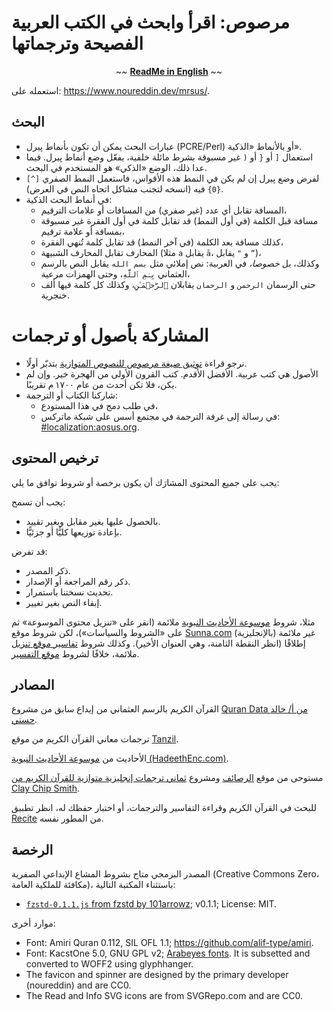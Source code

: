 # مرصوص: اقرأ وابحث في الكتب العربية الفصيحة وترجماتها

<div align="center">~~ <strong><a href="README.md">ReadMe in English</a></strong> ~~</div>
<p></p>

استعمله على: <https://www.noureddin.dev/mrsus/>.


## البحث

- عبارات البحث يمكن أن تكون بأنماط پيرل (PCRE/Perl) أو بالأنماط «الذكية».
- استعمال `[` أو `{` أو `(` غير مسبوقة بشرط مائلة خلفية، يفعّل وضع أنماط پيرل. فيما عدا ذلك، الوضع «الذكي» هو المستخدم في البحث.
- لفرض وضع پيرل إن لم يكن في النمط هذه الأقواس، فاستعمل النمط الصفري `[^]{0}` فيه (انسخه لتجنب مشاكل اتجاه النص في العرض).
- في أنماط البحث الذكية:
  - المسافة تقابل أي عدد (غير صفري) من المسافات أو علامات الترقيم،
  - مسافة قبل الكلمة (في أول النمط) قد تقابل كلمة في أول الفقرة غير مسبوقة بمسافة أو علامة ترقيم،
  - كذلك مسافة بعد الكلمة (في آخر النمط) قد تقابل كلمة تُنهي الفقرة،
  - المحارف تقابل المحارف الشبيهة (مثلا `a` يقابل `ā`، و&nbsp;`"` يقابل `“`)،
  - وكذلك، بل *خصوصا،* في العربية: نص إملائي مثل `بسم الله` يقابل النص بالرسم العثماني `بِسۡمِ ٱللَّهِ`، وحتى الهمزات مرعية،
  - حتى الرسمان `الرحمن` و&nbsp;`الرحمان` يقابلان `ٱلرَّحۡمَـٰنِ`، وكذلك كل كلمة فيها ألف خنجرية.

# المشاركة بأصول أو ترجمات

- نرجو قراءة [توثيق صيغة مرصوص للنصوص المتوازية](الصيغة.md) بتدبّر أولًا.
- الأصول هي كتب عربية. الأفضل الأقدم. كتب القرون الأولى من الهجرة خير. وإن لم يكن، فلا تكن أحدث من عام ١٧٠٠ م تقريبًا.
- شاركنا الكتاب أو الترجمة:
    - في طلب دمج في هذا المستودع،
    - في رسالة إلى غرفة الترجمة في مجتمع أسس على شبكة ماتركس:
     ‪[#localization:aosus.org](https://matrix.to/#/#localization:aosus.org).‬

## ترخيص المحتوى

يجب على جميع المحتوى المشارَك أن يكون برخصة أو شروط توافق ما يلي:

يجب أن تسمح:
- بالحصول عليها بغير مقابل وبغير تقييد.
- بإعادة توزيعها كليًّا أو جزئيًّا.

قد تفرض:
- ذكر المصدر.
- ذكر رقم المراجعة أو الإصدار.
- تحديث نسختنا باستمرار.
- إبقاء النص بغير تغيير.

مثلا، شروط [موسوعة الأحاديث النبوية](https://hadeethenc.com/ar/home)
ملائمة (انقر على «تنزيل محتوى الموسوعة» ثم على «الشروط والسياسات»)،
لكن شروط موقع [Sunna.com](https://sunnah.com/about) (بالإنجليزية)
غير ملائمة إطلاقًا (انظر النقطة الثامنة، وهي العنوان الأخير).
وكذلك شروط [تفاسير موقع تنزيل](https://tanzil.net/trans/) ملائمة،
خلافًا لشروط [موقع التفسير](https://www.altafsir.com/Tafasir.asp?tMadhNo=1&tTafsirNo=74&tSoraNo=1&tAyahNo=1&tDisplay=yes&LanguageID=2).

## المصادر

القرآن الكريم بالرسم العثماني من إيداع سابق من مشروع [Quran Data من أ/&nbsp;خالد حسني](https://github.com/aliftype/quran-data/).

ترجمات معاني القرآن الكريم من موقع [Tanzil](https://tanzil.net/trans/).

الأحاديث من [موسوعة الأحاديث النبوية (HadeethEnc.com)](https://HadeethEnc.com/).

مستوحى من موقع [الرصائف](https://rasaif.com/) ومشروع [ثماني ترجمات إنجليزية متوازية للقرآن الكريم من Clay Chip Smith](https://web.archive.org/web/20161129021628/http://www.clay.smith.name/Parallel_Quran.htm).

للبحث في القرآن الكريم وقراءة التفاسير والترجمات، أو اختبار حفظك له، انظر تطبيق [Recite](https://www.noureddin.dev/recite/) من المطور نفسه.

## الرخصة

المصدر البرمجي متاح بشروط المشاع الإبداعي الصفرية (Creative Commons Zero، مكافئة للملكية العامة)، باستثناء المكتبة التالية:

<!-- - [`lzma-d-min.js` from LZMA-JS](https://github.com/LZMA-JS/LZMA-JS/blob/master/src/lzma-d-min.js) by Nathan Rugg; v2.3.0; License: MIT. -->

- [`fzstd-0.1.1.js` from fzstd by 101arrowz](https://github.com/101arrowz/fzstd); v0.1.1; License: MIT.

موارد أخرى:

- Font: Amiri Quran 0.112, SIL OFL 1.1; <https://github.com/alif-type/amiri>.
- Font: KacstOne 5.0, GNU GPL v2; [Arabeyes fonts](https://sourceforge.net/projects/arabeyes/files/Fonts/). It is subsetted and converted to WOFF2 using glyphhanger.
- The favicon and spinner are designed by the primary developer (noureddin) and are CC0.
- The Read and Info SVG icons are from SVGRepo.com and are CC0.

